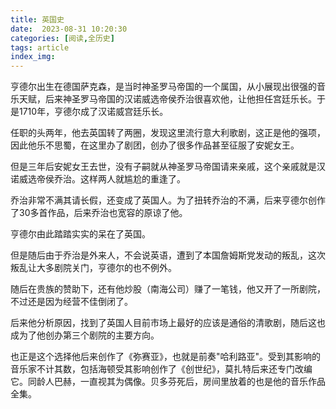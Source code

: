 ```yaml
---
title: 英国史
date:  2023-08-31 10:20:30
categories: [阅读,全历史]
tags: article
index_img: 
---
```

亨德尔出生在德国萨克森，是当时神圣罗马帝国的一个属国，从小展现出很强的音乐天赋，后来神圣罗马帝国的汉诺威选帝侯乔治很喜欢他，让他担任宫廷乐长。于是1710年，亨德尔成了汉诺威宫廷乐长。

任职的头两年，他去英国转了两圈，发现这里流行意大利歌剧，这正是他的强项，因此他乐不思蜀，在这里办了剧团，创办了很多作品甚至征服了安妮女王。

但是三年后安妮女王去世，没有子嗣就从神圣罗马帝国请来亲戚，这个亲戚就是汉诺威选帝侯乔治。这样两人就尴尬的重逢了。

乔治非常不满其请长假，还变成了英国人。为了扭转乔治的不满，后来亨德尔创作了30多首作品，后来乔治也宽容的原谅了他。

亨德尔由此踏踏实实的呆在了英国。

但是随后由于乔治是外来人，不会说英语，遭到了本国詹姆斯党发动的叛乱，这次叛乱让大多剧院关门，亨德尔的也不例外。

随后在贵族的赞助下，还有他炒股（南海公司）赚了一笔钱，他又开了一所剧院，不过还是因为经营不佳倒闭了。

后来他分析原因，找到了英国人目前市场上最好的应该是通俗的清歌剧，随后这也成为了他创办第三个剧院的主要方向。

也正是这个选择他后来创作了《弥赛亚》，也就是前奏"哈利路亚"。受到其影响的音乐家不计其数，包括海顿受其影响创作了《创世纪》，莫扎特后来还专门改编它。同龄人巴赫，一直视其为偶像。贝多芬死后，房间里放着的也是他的音乐作品全集。